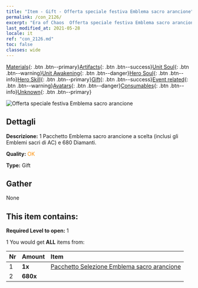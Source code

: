 ```yaml
---
title: "Item - Gift - Offerta speciale festiva Emblema sacro arancione"
permalink: /con_2126/
excerpt: "Era of Chaos  Offerta speciale festiva Emblema sacro arancione"
last_modified_at: 2021-05-28
locale: it
ref: "con_2126.md"
toc: false
classes: wide
---
```

 [Materials](/ItemsIT/){: .btn .btn--primary}[Artifacts](/ItemsIT/Artifacts/){: .btn .btn--success}[Unit Soul](/ItemsIT/UnitSoul/){: .btn .btn--warning}[Unit Awakening](/ItemsIT/UnitAwakening/){: .btn .btn--danger}[Hero Soul](/ItemsIT/HeroSoul/){: .btn .btn--info}[Hero Skill](/ItemsIT/HeroSkill/){: .btn .btn--primary}[Gift](/ItemsIT/Gift/){: .btn .btn--success}[Event related](/ItemsIT/Events/){: .btn .btn--warning}[Avatars](/ItemsIT/Avatars/){: .btn .btn--danger}[Consumables](/ItemsIT/Consumables/){: .btn .btn--info}[Unknown](/ItemsIT/Unknown/){: .btn .btn--primary}

 ![Offerta speciale festiva Emblema sacro arancione](/images/t/i_907416.png)

## Dettagli
 **Descrizione:** 1 Pacchetto Emblema sacro arancione a scelta (inclusi gli Emblemi sacri di AC) e 680 Diamanti.

 **Quality:** <span style="color: #FF8C00">OK</span>

 **Type:** Gift

## Gather

  None

## This item contains:

 **Required Level to open:** 1

 1 You would get **ALL** items  from:

  | Nr | Amount |     Item    |
  |:---|:-------|:------------|
  | 1 |  **1x** | [Pacchetto Selezione Emblema sacro arancione](/ItemsIT/con_1943/) |  | 
  | 2 |  **680x** | <i class="fas fa-gem"/> |  | 
